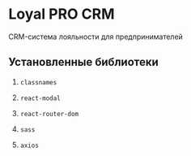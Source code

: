 # Loyal PRO CRM

CRM-система лояльности для предпринимателей

## Установленные библиотеки
1.     classnames
2.     react-modal
3.     react-router-dom
4.     sass
5.     axios


